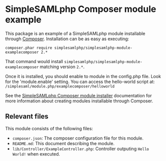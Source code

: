 SimpleSAMLphp Composer module example
=====================================

This package is an example of a SimpleSAMLphp module installable through
[Composer](https://getcomposer.org/). Installation can be as easy as executing:

```
composer.phar require simplesamlphp/simplesamlphp-module-examplecomposer 2.*
```

That command would install `simplesamlphp/simplesamlphp-module-examplecomposer`
matching version `2.*`.


Once it is installed, you should enable to module in the config.php file. Look for the 'module.enable' setting.
You can access the hello-world script at: `/simplesaml/module.php/examplecomposer/helloworld`

See the [SimpleSAMLphp Composer module installer](https://github.com/simplesamlphp/composer-module-installer)
documentation for more information about creating modules installable through Composer.


Relevant files
-----

This module consists of the following files:

- `composer.json`: The composer configuration file for this module.
- `README.md`: This document describing the module.
- `lib/Controller/ExampleController.php`: Controller outputing `Hello World!` when executed.
